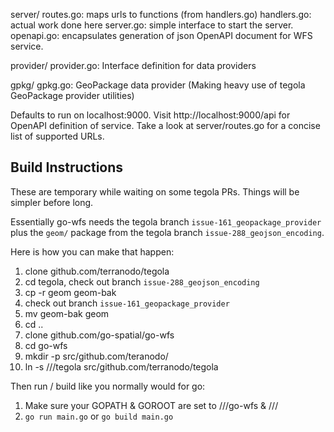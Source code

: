 server/
  routes.go: maps urls to functions (from handlers.go)
  handlers.go: actual work done here
  server.go: simple interface to start the server.
  openapi.go: encapsulates generation of json OpenAPI document for WFS service.

provider/
  provider.go: Interface definition for data providers

gpkg/
  gpkg.go: GeoPackage data provider (Making heavy use of tegola GeoPackage provider utilities)

Defaults to run on localhost:9000.  Visit http://localhost:9000/api for OpenAPI definition of
service.  Take a look at server/routes.go for a concise list of supported URLs.

Build Instructions
------------------

These are temporary while waiting on some tegola PRs.  Things will be simpler before long.

Essentially go-wfs needs the tegola branch `issue-161_geopackage_provider` plus the `geom/`
package from the tegola branch `issue-288_geojson_encoding`.

Here is how you can make that happen:

1. clone github.com/terranodo/tegola
1. cd tegola, check out branch `issue-288_geojson_encoding`
1. cp -r geom geom-bak
1. check out branch `issue-161_geopackage_provider`
1. mv geom-bak geom
1. cd ..
1. clone github.com/go-spatial/go-wfs
1. cd go-wfs
1. mkdir -p src/github.com/teranodo/
1. ln -s /<path>/<to>/tegola src/github.com/terranodo/tegola

Then run / build like you normally would for go:

1. Make sure your GOPATH & GOROOT are set to /<path>/<to>/go-wfs & /<path>/<to>/<golang-installation>
1. `go run main.go` or `go build main.go`
